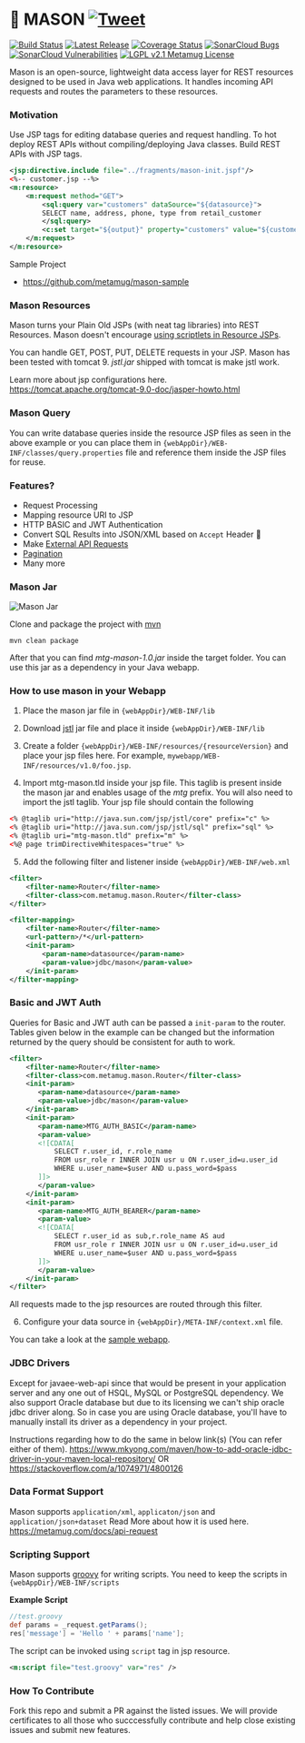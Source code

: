 # 🧱 MASON [![Tweet](https://img.shields.io/twitter/url/http/shields.io.svg?style=social)](https://twitter.com/intent/tweet?text=All%20New%20Way%20of%20Writing%20REST%20APIs&url=https://github.com/metamug/mason&via=themetamug&hashtags=REST,API,developers)

[![Build Status](https://travis-ci.org/metamug/mason.svg?branch=master)](https://travis-ci.org/metamug/mason) [![Latest Release](https://img.shields.io/github/v/release/metamug/mason.svg?include_prereleases)]() [![Coverage Status](https://coveralls.io/repos/github/metamug/mason/badge.svg?branch=develop)](https://coveralls.io/github/metamug/mason?branch=develop) [![SonarCloud Bugs](https://sonarcloud.io/api/project_badges/measure?project=metamug_mason&metric=bugs)](https://sonarcloud.io/component_measures/metric/reliability_rating/list?id=metamug_mason)
 [![SonarCloud Vulnerabilities](https://sonarcloud.io/api/project_badges/measure?project=metamug_mason&metric=vulnerabilities)](https://sonarcloud.io/component_measures/metric/security_rating/list?id=metamug_mason) [![LGPL v2.1 Metamug License](https://img.shields.io/github/license/metamug/mason.svg?style=flat&colorB=7CFC00)](https://opensource.org/licenses/LGPL-2.1)




Mason is an open-source, lightweight data access layer for REST resources designed to be used in Java web applications. It handles incoming API requests and routes the parameters to these resources.

### Motivation

Use JSP tags for editing database queries and request handling. To hot deploy REST APIs without compiling/deploying Java classes. Build REST APIs with JSP tags.

```xml
<jsp:directive.include file="../fragments/mason-init.jspf"/>
<%-- customer.jsp --%>
<m:resource>
    <m:request method="GET">
     	<sql:query var="customers" dataSource="${datasource}"> 
		SELECT name, address, phone, type from retail_customer 
    	</sql:query>
     	<c:set target="${output}" property="customers" value="${customers}"/>
    </m:request>
</m:resource>
```

Sample Project
- https://github.com/metamug/mason-sample

### Mason Resources

Mason turns your Plain Old JSPs (with neat tag libraries) into REST Resources. Mason doesn't encourage [using scriptlets in Resource JSPs](http://balusc.omnifaces.org/2010/07/how-to-avoid-java-code-in-jsp-files.html).

You can handle GET, POST, PUT, DELETE requests in your JSP. Mason has been tested with tomcat 9. *jstl.jar* shipped with tomcat is make jstl work.

Learn more about jsp configurations here.
https://tomcat.apache.org/tomcat-9.0-doc/jasper-howto.html

### Mason Query

You can write database queries inside the resource JSP files as seen in the above example or you can place them in `{webAppDir}/WEB-INF/classes/query.properties` file and reference them inside the JSP files for reuse.

### Features?

- Request Processing
- Mapping resource URI to JSP
- HTTP BASIC and JWT Authentication
- Convert SQL Results into JSON/XML based on `Accept` Header 🌟
- Make <a href="https://metamug.com/docs/xrequest" target="_blank">External API Requests</a>
- <a href="https://metamug.com/docs/request-parameters#pagination-parameters" target="_blank">Pagination</a>
- Many more

### Mason Jar

![Mason Jar](http://www.hamptonart.com/image/cache/data/2015WEBPHOTOS/PS0927_MasonJar_BL-500x500.jpg)

Clone and package the project with <a href="https://maven.apache.org/download.cgi" target="_blank">mvn</a>

```
mvn clean package
```
After that you can find *mtg-mason-1.0.jar* inside the target folder. You can use this jar as a dependency in your Java webapp.

### How to use mason in your Webapp

1. Place the mason jar file in `{webAppDir}/WEB-INF/lib`

2. Download [jstl](http://www.java2s.com/Code/Jar/j/Downloadjstl12jar.htm) jar file and place it inside `{webAppDir}/WEB-INF/lib`

3. Create a folder `{webAppDir}/WEB-INF/resources/{resourceVersion}` and place your jsp files here. For example, `mywebapp/WEB-INF/resources/v1.0/foo.jsp`.
4. Import mtg-mason.tld inside your jsp file. This taglib is present inside the mason jar and enables usage of the *mtg* prefix. You will also need to import the jstl taglib. Your jsp file should contain the following

```xml
<% @taglib uri="http://java.sun.com/jsp/jstl/core" prefix="c" %>
<% @taglib uri="http://java.sun.com/jsp/jstl/sql" prefix="sql" %>
<% @taglib uri="mtg-mason.tld" prefix="m" %>
<%@ page trimDirectiveWhitespaces="true" %>
```

5. Add the following filter and listener inside `{webAppDir}/WEB-INF/web.xml`

```xml
<filter>
    <filter-name>Router</filter-name>
    <filter-class>com.metamug.mason.Router</filter-class>
</filter>

<filter-mapping>
    <filter-name>Router</filter-name>
    <url-pattern>/*</url-pattern>
    <init-param>
        <param-name>datasource</param-name>
        <param-value>jdbc/mason</param-value>
    </init-param>
</filter-mapping>
```

### Basic and JWT Auth

Queries for Basic and JWT auth can be passed a `init-param` to the router. Tables given below in the example
can be changed but the information returned by the query should be consistent for auth to work.

```xml
<filter>
	<filter-name>Router</filter-name>
	<filter-class>com.metamug.mason.Router</filter-class>
	<init-param>
	   <param-name>datasource</param-name>
	   <param-value>jdbc/mason</param-value>
	</init-param>
	<init-param>
	   <param-name>MTG_AUTH_BASIC</param-name>
	   <param-value>
	   <![CDATA[
	       SELECT r.user_id, r.role_name
	       FROM usr_role r INNER JOIN usr u ON r.user_id=u.user_id
	       WHERE u.user_name=$user AND u.pass_word=$pass
	   ]]>
	   </param-value>
	</init-param>
	<init-param>
	   <param-name>MTG_AUTH_BEARER</param-name>
	   <param-value>
	   <![CDATA[
	       SELECT r.user_id as sub,r.role_name AS aud
	       FROM usr_role r INNER JOIN usr u ON r.user_id=u.user_id
	       WHERE u.user_name=$user AND u.pass_word=$pass
	   ]]>
	   </param-value>
	</init-param>
</filter>
```

All requests made to the jsp resources are routed through this filter.

6. Configure your data source in `{webAppDir}/META-INF/context.xml` file.

You can take a look at the [sample webapp](https://github.com/metamug/mason-sample).

### JDBC Drivers

Except for javaee-web-api since that would be present in your application server and any one out of HSQL, MySQL or PostgreSQL dependency.
We also support Oracle database but due to its licensing we can't ship oracle jdbc driver along.
So in case you are using Oracle database, you'll have to manually install its driver as a dependency in your project.

Instructions regarding how to do the same in below link(s) (You can refer either of them).
https://www.mkyong.com/maven/how-to-add-oracle-jdbc-driver-in-your-maven-local-repository/
					OR
https://stackoverflow.com/a/1074971/4800126

### Data Format Support

Mason supports `application/xml`, `applicaton/json` and `application/json+dataset`
Read More about how it is used here.
https://metamug.com/docs/api-request

### Scripting Support

Mason supports [groovy](http://groovy-lang.org/) for writing scripts. 
You need to keep the scripts in `{webAppDir}/WEB-INF/scripts`

**Example Script**

```groovy
//test.groovy
def params = _request.getParams();
res['message'] = 'Hello ' + params['name'];
```
The script can be invoked using `script` tag in jsp resource.
```xml
<m:script file="test.groovy" var="res" />
```

### How To Contribute

Fork this repo and submit a PR against the listed issues. We will provide certificates to all those who succcessfully contribute and help close existing issues and submit new features.
